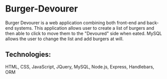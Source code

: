 # Burger-Devourer

Burger Devourer is a web application combining both front-end and back-end systems. This application allows user to create a list of burgers and then able to click to move them to the "Devoured" side when eated. MySQL allows the user to change the list and add burgers at will. 



## Technologies:
HTML, CSS, JavaScript, JQuery, MySQL, Node.js, Express, Handlebars, ORM